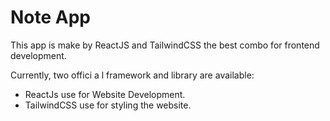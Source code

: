 # Note App

This app is make by ReactJS and TailwindCSS the best combo for frontend development.

Currently, two offici a l framework and library are available:

- ReactJs use for Website Development.
- TailwindCSS use for styling the website.
